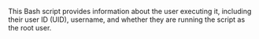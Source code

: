  This Bash script provides information about the user executing it, including their user ID (UID), username, and whether they are running the script as the root user.
